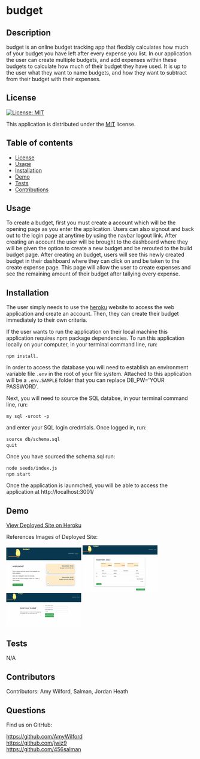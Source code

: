 # budget
  ## Description
  budget is an online budget tracking app that flexibly calculates how much of your budget you have left after every expense you list. In our application the user can create multiple budgets, and add expenses within these budgets to calculate how much of their budget they have used. It is up to the user what they want to name budgets, and how they want to subtract from their budget with their expenses.
  ## License
  
  [![License: MIT](https://img.shields.io/badge/License-MIT-yellow.svg)](https://opensource.org/licenses/MIT)
  
This application is distributed under the [MIT](https://opensource.org/licenses/MIT) license.
  ## Table of contents
  - [License](#License)
  - [Usage](#Usage)
  - [Installation](#Installation)
  - [Demo](#Demo)
  - [Tests](#Tests)
  - [Contributions](#Contributions)
  ## Usage
  To create a budget, first you must create a account which will be the opening page as you enter the application. Users can also signout and back out to the login page at anytime by using the navbar logout link. After creating an account the user will be brought to the dashboard where they will be given the option to create a new budget and be rerouted to the build budget page. After creating an budget, users will see this newly created budget in their dashboard where they can click on and be taken to the create expense page. This page will allow the user to create expenses and see the remaining amount of their budget after tallying every expense.

  ## Installation
  The user simply needs to use the [heroku](https://bloodcurdling-vampire-96793.herokuapp.com/) website to access the web application and create an account. Then, they can create their budget immediately to their own criteria. 
  
  If the user wants to run the application on their local machine this application requires npm package dependencies. To run this application locally on your computer, in your terminal command line, run:

  ```
  npm install.
  ```
   In order to access the database you will need to establish an environment variable file ```.env``` in the root of your file system. Attached to this application will be a ```.env.SAMPLE``` folder that you can replace DB_PW='YOUR PASSWORD'. 
   
   Next, you will need to source the SQL databse, in your terminal command line, run: 
   ```
   my sql -uroot -p
   ``` 
   and enter your SQL login credntials. Once logged in, run: 
   ```
   source db/schema.sql
   quit
   ```
  Once you have sourced the schema.sql run: 
  ```
  node seeds/index.js
  npm start
  ``` 
 Once the application is launmched, you will be able to access the application at http://localhost:3001/

  ## Demo
  [View Deployed Site on Heroku](https://bloodcurdling-vampire-96793.herokuapp.com/)

  References Images of Deployed Site:
  
  <img src="public/images/deployed site - user dashboard.png" width="200px" alt="deployed site - user dashboard">
  <img src="public/images/deployed site - user budget.png" width="200px" alt="deployed site - single budget view">
  <img src="public/images/deployed site - create budget.png" width="200px" alt="deployed site - create budget page">

  ## Tests
  N/A

  ## Contributors
  Contributors: 
  Amy Wilford, Salman, Jordan Heath
  
  ## Questions
  Find us on GitHub: 
  
  <https://github.com/AmyWilford> <br> <https://github.com/jwiz9> <br> <https://github.com/456salman>

